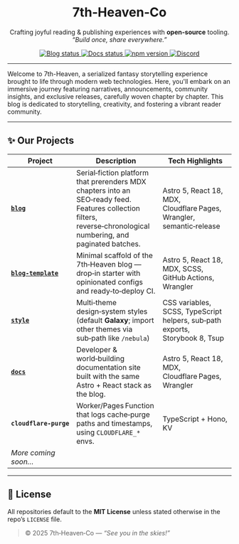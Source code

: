 <!-- .github/README.md – Organization profile -->
<!--
<p align="center">
  <img src="https://raw.githubusercontent.com/7th-heaven-co/assets/main/logo.svg" width="180" alt="7th‑Heaven‑Co logo">
</p>
-->
<h1 align="center">7th‑Heaven‑Co</h1>
<p align="center">
  Crafting joyful reading & publishing experiences with <strong>open‑source</strong> tooling.<br>
  <em>“Build once, share everywhere.”</em>
</p>

<p align="center">
  <!-- Blog site status -->
  <a href="https://7th-heaven.blog">
    <img src="https://img.shields.io/website?label=Blog&down_color=red&down_message=offline&up_color=brightgreen&up_message=online&url=https%3A%2F%2F7th-heaven.blog" alt="Blog status">
  </a>
  <!-- Docs site status -->
  <a href="https://docs.7th-heaven.blog">
    <img src="https://img.shields.io/website?label=Docs&down_color=red&down_message=offline&up_color=brightgreen&up_message=online&url=https%3A%2F%2Fdocs.7th-heaven.blog" alt="Docs status">
  </a>
 <!-- Style package (npm) -->
  <a href="https://www.npmjs.com/package/@7th-heaven-co/style">
    <img src="https://img.shields.io/npm/v/@7th-heaven-co/style?label=Style%20pkg&logo=npm" alt="npm version">
  </a>
  <!-- Discord community -->
  <a href="https://discord.gg/7th-heaven">
    <img src="https://img.shields.io/discord/123456789012345678?label=Discord&logo=discord" alt="Discord">
  </a>
</p>

---

Welcome to 7th-Heaven, a serialized fantasy storytelling experience brought to life through modern web technologies. Here, you'll embark on an immersive journey featuring narratives, announcements, community insights, and exclusive releases, carefully woven chapter by chapter. This blog is dedicated to storytelling, creativity, and fostering a vibrant reader community.

---

## ✨ Our Projects

| Project | Description | Tech Highlights |
|---------|-------------|-----------------|
| **[`blog`](https://github.com/7th-heaven-co/blog)** | Serial‑fiction platform that prerenders MDX chapters into an SEO‑ready feed. Features collection filters, reverse‑chronological numbering, and paginated batches. | Astro 5, React 18, MDX, Cloudflare Pages, Wrangler, semantic‑release |
| **[`blog-template`](https://github.com/7th-heaven-co/blog-template)** | Minimal scaffold of the 7th‑Heaven blog — drop‑in starter with opinionated configs and ready‑to‑deploy CI. | Astro 5, React 18, MDX, SCSS, GitHub Actions, Wrangler |
| **[`style`](https://github.com/7th-heaven-co/style)** | Multi‑theme design‑system styles (default **Galaxy**; import other themes via sub‑path like `/nebula`) | CSS variables, SCSS, TypeScript helpers, sub‑path exports, Storybook 8, Tsup |
| **[`docs`](https://github.com/7th-heaven-co/docs)** | Developer & world‑building documentation site built with the same Astro + React stack as the blog. | Astro 5, React 18, MDX, Cloudflare Pages, Wrangler |
| **`cloudflare‑purge`** | Worker/Pages Function that logs cache‑purge paths and timestamps, using `CLOUDFLARE_*` envs. | TypeScript + Hono, KV |
| _More coming soon…_ | | |

---
<!--
## 💬 Community & Support

- **Discord:** `discord.gg/7th-heaven`  
- **Issues:** Use the issue tracker in the relevant repo.  
- **Twitter/X:** [@7thHeavenCo](https://x.com/7thHeavenCo)  

---
-->

## 📜 License

All repositories default to the **MIT License** unless stated otherwise in the repo’s `LICENSE` file.

> © 2025 7th‑Heaven‑Co — *“See you in the skies!”*

<!--

**Here are some ideas to get you started:**

🙋‍♀️ A short introduction - what is your organization all about?
🌈 Contribution guidelines - how can the community get involved?
👩‍💻 Useful resources - where can the community find your docs? Is there anything else the community should know?
🍿 Fun facts - what does your team eat for breakfast?
🧙 Remember, you can do mighty things with the power of [Markdown](https://docs.github.com/github/writing-on-github/getting-started-with-writing-and-formatting-on-github/basic-writing-and-formatting-syntax)

-->
